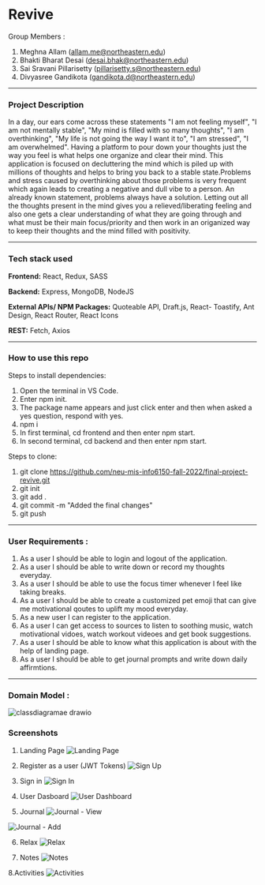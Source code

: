 # Revive

Group Members :
1. Meghna Allam (allam.me@northeastern.edu)
2. Bhakti Bharat Desai (desai.bhak@northeastern.edu)
3. Sai Sravani Pillarisetty (pillarisetty.s@northeastern.edu)
4. Divyasree Gandikota  (gandikota.d@northeastern.edu)

----------------------------------------------------------------

### Project Description

In a day, our ears come across these statements "I am not feeling myself", "I am not mentally stable", "My mind is filled with so many thoughts", "I am overthinking", "My life is not going the way I want it to", "I am stressed", "I am overwhelmed". 
Having a platform to pour down your thoughts just the way you feel is what helps one organize and clear their mind. This application is focused on decluttering the mind which is piled up with millions of thoughts and helps to bring you back to a stable state.Problems and stress caused by overthinking about those problems is very frequent which again leads to creating a negative and dull vibe to a person. An already known statement, problems always have a solution. Letting out all the thoughts present in the mind gives you a relieved/liberating feeling and also one gets a clear understanding of what they are going through and what 
must be their main focus/priority and then work in an origanized way to keep their thoughts and the mind filled with positivity. 
	

---------------------------------------------------------------------------------------------------

### Tech stack used

<b>Frontend:</b> React, Redux, SASS

<b>Backend:</b> Express, MongoDB, NodeJS

<b>External APIs/ NPM Packages:</b> Quoteable API, Draft.js, React- Toastify, Ant Design, React Router, React Icons

<b>REST:</b> Fetch, Axios

---------------------------------------------------------------------------------------------------
### How to use this repo

Steps to install dependencies:

1. Open the terminal in VS Code.
2. Enter npm init.
3. The package name appears and just click enter and then when asked a yes question, respond with yes.
4. npm i
5. In first terminal, cd frontend and then enter npm start.
6. In second terminal, cd backend and then enter npm start. 

Steps to clone:

1. git clone https://github.com/neu-mis-info6150-fall-2022/final-project-revive.git
2. git init
3. git add . 
4. git commit -m "Added the final changes"
5. git push

---------------------------------------------------------------------------------------------------------------


### User Requirements :

1. As a user I should be able to login and logout of the application.
2. As a user I should be able to write down or record my thoughts everyday. 
3. As a user I should be able to use the focus timer whenever I feel like taking breaks. 
4. As a user I should be able to create a customized pet emoji that can give me motivational qoutes to uplift my mood everyday. 
5. As a new user I can register to the application.
6. As a user I can get access to sources to listen to soothing music, watch motivational vidoes, watch workout videoes and get book suggestions. 
7. As a user I should be able to know what this application is about with the help of landing page. 
8. As a user I should be able to get journal prompts and write down daily affirmtions.  

-----------------------------------------------------------------------------------------------------

### Domain Model :


![classdiagramae drawio](https://user-images.githubusercontent.com/113126750/206049533-2d10becf-f9a3-4259-95ec-9005157961f9.png)


### Screenshots

  1. Landing Page
![Landing Page](https://user-images.githubusercontent.com/113126750/225107200-1fa4b0ae-3a8b-40fa-b64d-843360cdf83a.jpeg)

2. Register as a user (JWT Tokens)
![Sign Up](https://user-images.githubusercontent.com/113126750/225107044-05c974e1-c6de-4a3b-92a0-bc749450b13e.png)
3. Sign in
![Sign In](https://user-images.githubusercontent.com/113126750/225107065-9b51591f-ea42-4346-9682-53c1ebca455b.png)

4. User Dasboard
![User Dashboard](https://user-images.githubusercontent.com/113126750/225107116-d7a3f9cf-3ad3-440d-80a5-b7ede7f3e203.png)

5. Journal
![Journal - View](https://user-images.githubusercontent.com/113126750/225107255-b205ff51-c70a-4139-8d01-075f523731ea.png)

![Journal - Add](https://user-images.githubusercontent.com/113126750/225107235-1578029a-cb74-4d69-9255-d9cc19f54fce.png)

6. Relax
![Relax](https://user-images.githubusercontent.com/113126750/225107158-cb79cd4e-980b-4518-97f1-f80c0dd0084b.png)

7. Notes 
![Notes](https://user-images.githubusercontent.com/113126750/225107182-55e6ff39-c715-4a44-a0a0-722db5a0e430.png)

8.Activities
![Activities](https://user-images.githubusercontent.com/113126750/225107219-465bbecc-21f2-4d71-b602-65fab35f787e.png)
